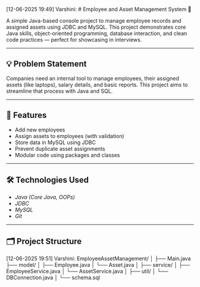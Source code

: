 [12-06-2025 19:49] Varshini: # Employee and Asset Management System 🚀

A simple Java-based console project to manage employee records and assigned assets using JDBC and MySQL. This project demonstrates core Java skills, object-oriented programming, database interaction, and clean code practices — perfect for showcasing in interviews.

---

## 💡 Problem Statement

Companies need an internal tool to manage employees, their assigned assets (like laptops), salary details, and basic reports. This project aims to streamline that process with Java and SQL.

---

## 🎯 Features

- Add new employees
- Assign assets to employees (with validation)
- Store data in MySQL using JDBC
- Prevent duplicate asset assignments
- Modular code using packages and classes

---

## 🛠 Technologies Used

- *Java (Core Java, OOPs)*
- *JDBC*
- *MySQL*
- *Git*

---

## 🗂 Project Structure
[12-06-2025 19:51] Varshini: EmployeeAssetManagement/
│
├── Main.java
├── model/
│ ├── Employee.java
│ └── Asset.java
│
├── service/
│ ├── EmployeeService.java
│ └── AssetService.java
│
├── util/
│ └── DBConnection.java
│
└── schema.sql

